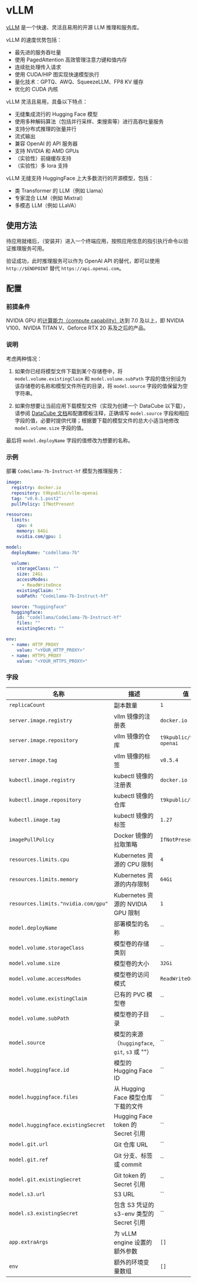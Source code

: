 # vLLM

[vLLM](https://github.com/vllm-project/vllm) 是一个快速、灵活且易用的开源 LLM 推理和服务库。

vLLM 的速度优势包括：

- 最先进的服务吞吐量
- 使用 PagedAttention 高效管理注意力键和值内存
- 连续批处理传入请求
- 使用 CUDA/HIP 图实现快速模型执行
- 量化技术：GPTQ、AWQ、SqueezeLLM、FP8 KV 缓存
- 优化的 CUDA 内核

vLLM 灵活且易用，具备以下特点：

- 无缝集成流行的 Hugging Face 模型
- 使用多种解码算法（包括并行采样、束搜索等）进行高吞吐量服务
- 支持分布式推理的张量并行
- 流式输出
- 兼容 OpenAI 的 API 服务器
- 支持 NVIDIA 和 AMD GPUs
- （实验性）前缀缓存支持
- （实验性）多 lora 支持

vLLM 无缝支持 HuggingFace 上大多数流行的开源模型，包括：

- 类 Transformer 的 LLM（例如 Llama）
- 专家混合 LLM（例如 Mixtral）
- 多模态 LLM（例如 LLaVA）

## 使用方法

待应用就绪后，（安装并）进入一个终端应用，按照应用信息的指引执行命令以验证推理服务可用。

验证成功，此时推理服务可以作为 OpenAI API 的替代，即可以使用 `http://$ENDPOINT` 替代 `https://api.openai.com`。

## 配置

### 前提条件

NVIDIA GPU 的[计算能力（compute capability）](https://developer.nvidia.com/cuda-gpus#compute)达到 7.0 及以上，即 NVIDIA V100、NVIDIA TITAN V、Geforce RTX 20 系及之后的产品。

### 说明

考虑两种情况：

1. 如果你已经将模型文件下载到某个存储卷中，将 `model.volume.existingClaim` 和 `model.volume.subPath` 字段的值分别设为该存储卷的名称和模型文件所在的目录，将 `model.source` 字段的值保留为空字符串。

2. 如果你想要让当前应用下载模型文件（实现为创建一个 DataCube 以下载），请参阅 [DataCube 文档](https://t9k.github.io/user-manuals/latest/modules/auxiliary/datacube.html#%E8%AE%BE%E7%BD%AE%E6%BA%90%E5%AD%98%E5%82%A8%E6%9C%8D%E5%8A%A1)和配置模板注释，正确填写 `model.source` 字段和相应字段的值，必要时提供代理；根据要下载的模型文件的总大小适当地修改 `model.volume.size` 字段的值。

最后将 `model.deployName` 字段的值修改为想要的名称。

### 示例

部署 `CodeLlama-7b-Instruct-hf` 模型为推理服务：

```yaml
image:
  registry: docker.io
  repository: t9kpublic/vllm-openai
  tag: "v0.6.1.post2"
  pullPolicy: IfNotPresent

resources:
  limits:
    cpu: 4
    memory: 64Gi
    nvidia.com/gpu: 1

model:
  deployName: "codellama-7b"

  volume:
    storageClass: ""
    size: 24Gi
    accessModes:
      - ReadWriteOnce
    existingClaim: ""
    subPath: "CodeLlama-7b-Instruct-hf"

  source: "huggingface"
  huggingface:
    id: "codellama/CodeLlama-7b-Instruct-hf"
    files: ""
    existingSecret: ""

env:
  - name: HTTP_PROXY
    value: "<YOUR_HTTP_PROXY>"
  - name: HTTPS_PROXY
    value: "<YOUR_HTTPS_PROXY>"
```

### 字段

| 名称                                | 描述                                           | 值                      |
| ----------------------------------- | ---------------------------------------------- | ----------------------- |
| `replicaCount`                      | 副本数量                                       | `1`                     |
| `server.image.registry`             | vllm 镜像的注册表                              | `docker.io`             |
| `server.image.repository`           | vllm 镜像的仓库                                | `t9kpublic/vllm-openai` |
| `server.image.tag`                  | vllm 镜像的标签                                | `v0.5.4`                |
| `kubectl.image.registry`            | kubectl 镜像的注册表                           | `docker.io`             |
| `kubectl.image.repository`          | kubectl 镜像的仓库                             | `t9kpublic/kubectl`     |
| `kubectl.image.tag`                 | kubectl 镜像的标签                             | `1.27`                  |
| `imagePullPolicy`                   | Docker 镜像的拉取策略                          | `IfNotPresent`          |
| `resources.limits.cpu`              | Kubernetes 资源的 CPU 限制                     | `4`                     |
| `resources.limits.memory`           | Kubernetes 资源的内存限制                      | `64Gi`                  |
| `resources.limits."nvidia.com/gpu"` | Kubernetes 资源的 NVIDIA GPU 限制              | `1`                     |
| `model.deployName`                  | 部署模型的名称                                 | ``                      |
| `model.volume.storageClass`         | 模型卷的存储类别                               | ``                      |
| `model.volume.size`                 | 模型卷的大小                                   | `32Gi`                  |
| `model.volume.accessModes`          | 模型卷的访问模式                               | `ReadWriteOnce`         |
| `model.volume.existingClaim`        | 已有的 PVC 模型卷                              | ``                      |
| `model.volume.subPath`              | 模型卷的子目录                                 | ``                      |
| `model.source`                      | 模型的来源（`huggingface`, `git`, `s3` 或 ""） | ``                      |
| `model.huggingface.id`              | 模型的 Hugging Face ID                         | ``                      |
| `model.huggingface.files`           | 从 Hugging Face 模型仓库下载的文件             | ``                      |
| `model.huggingface.existingSecret`  | Hugging Face token 的 Secret 引用              | ``                      |
| `model.git.url`                     | Git 仓库 URL                                   | ``                      |
| `model.git.ref`                     | Git 分支、标签或 commit                        | ``                      |
| `model.git.existingSecret`          | Git token 的 Secret 引用                       | ``                      |
| `model.s3.url`                      | S3 URL                                         | ``                      |
| `model.s3.existingSecret`           | 包含 S3 凭证的 s3-env 类型的 Secret 引用       | ``                      |
| `app.extraArgs`                     | 为 vLLM engine 设置的额外参数                  | `[]`                    |
| `env`                               | 额外的环境变量数组                             | `[]`                    |
